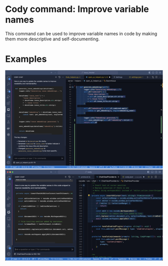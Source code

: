 # Cody command: Improve variable names

This command can be used to improve variable names in code by making them more descriptive and self-documenting.

# Examples

![Example 1](./example_1.jpg)
![Example 2](./example_2.jpg)